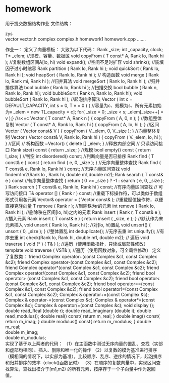 # homework
用于提交数据结构作业
文件结构：
   
   zys  
         vector
                  vector.h
         complex
                  complex.h
         homework1
                  homework.cpp
         .......
        
作业一：
定义了向量模板：
大致为以下代码：
   Rank _size; int _capacity, clock;  T* _elem; //规模、容量、数据区
   void copyFrom ( T const* A, Rank lo, Rank hi ); //复制数组区间A[lo, hi)
   void expand(); //空间不足时扩容
   void shrink(); //装填因子过小时缩容 
   Rank partition ( Rank lo, Rank hi );
   void quickSort ( Rank lo, Rank hi );
   void heapSort ( Rank lo, Rank hi );
   // 构造函数
   void merge ( Rank lo, Rank mi, Rank hi ); //归并算法
   void mergeSort ( Rank lo, Rank hi ); //归并排序算法 
   bool bubble ( Rank lo, Rank hi ); //扫描交换
   bool bubble ( Rank n, Rank lo, Rank hi);
   void bubbleSort ( Rank n, Rank lo, Rank hi);
   void bubbleSort ( Rank lo, Rank hi ); //起泡排序算法
   Vector ( int c = DEFAULT_CAPACITY, int s = 0, T v = 0 ) {
   //容量为c、规模为s、所有元素初始为v 
   _elem = new T[_capacity = c]; 
   for( _size = 0; _size < s; _elem[_size++] = v );} //s<=c
   Vector ( T const* A, Rank n ) 
  	    { copyFrom ( A, 0, n ); } //数组整体复制
   Vector ( T const* A, Rank lo, Rank hi )
    	{ copyFrom ( A, lo, hi ); } //区间
   Vector ( Vector<T> const& V )
    	{ copyFrom ( V._elem, 0, V._size ); } //向量整体复制
   Vector ( Vector<T> const& V, Rank lo, Rank hi )
   	    { copyFrom ( V._elem, lo, hi ); } //区间
   // 析构函数
   ~Vector() { delete [] _elem; } //释放内部空间
   // 只读访问接口
   Rank size() const { return _size; } //规模
   bool empty() const { return !_size; } //判空
   int disordered() const; //判断向量是否已排序
   Rank find ( T const& e ) const { return find ( e, 0, _size ); } //无序向量整体查找
   Rank find ( T const& e, Rank lo, Rank hi ) const; //无序向量区间查找
   void findem1m2(Rank lo , Rank hi, double m1,double m2);
   Rank search ( T const& e ) const //有序向量整体查找
   { return ( 0 >= _size ) ? -1 : search ( e, 0, _size ); }
   Rank search ( T const& e, Rank lo, Rank hi ) const; //有序向量区间查找
   // 可写访问接口
   T& operator [] ( Rank r ) const; //重载下标操作符，可以类似于数组形式引用各元素
   Vector<T>& operator = ( Vector<T> const& ); //重载赋值操作符，以便直接克隆向量
   T remove ( Rank r ); //删除秩为r的元素
   int remove ( Rank lo, Rank hi ); //删除秩在区间[lo, hi)之内的元素
   Rank insert ( Rank r, T const& e ); //插入元素
   Rank insert ( T const& e ) 
   { return insert ( _size, e ); } //默认作为末元素插入
   void unsort ( Rank lo, Rank hi ); //对[lo, hi)置乱
   void unsort()
    { unsort ( 0, _size ); } //整体置乱
   int deduplicate(); //无序去重
   int uniquify(); //有序去重
   int check(Rank lo, Rank hi, double m1, double m2);
   // 遍历
   void traverse ( void (* ) ( T& ) ); //遍历（使用函数指针，只读或局部性修改）
   template <typename VST> void traverse ( VST& ); //遍历（使用函数对象，可全局性修改）
定义了复数类： 
    friend Complex operator+(const Complex &c1, const Complex &c2);
    friend Complex operator-(const Complex &c1, const Complex &c2);
    friend Complex operator*(const Complex &c1, const Complex &c2);
    friend Complex operator/(const Complex &c1, const Complex &c2);
    friend bool operator> (const Complex &c1, const Complex &c2);
    friend bool operator< (const Complex &c1, const Complex &c2);
    friend bool operator==(const Complex &c1, const Complex &c2);
    friend bool operator!=(const Complex &c1, const Complex &c2);
    Complex & operator+=(const Complex &c);
    Complex & operator-=(const Complex &c);
    Complex & operator*=(const Complex &c);
    Complex & operator/=(const Complex &c);
    void display ();
    double read_Real (double r);
    double read_Imaginary (double i);
    double read_modulus();
    double real() const{ return m_real; }
    double imag() const{ return m_imag; }
    double modulus() const{ return m_modulus; } 
    double m_real;  
    double m_imag;  
    double m_modulus;  
 实现了基于以上两者的代码：
    （1）在主函数中测试无序向量的置乱、查找（实部和虚部均相同）、插入、删除和唯一化的操作
    （2）以复数的模为基准进行排序（模相同的情况下，以实部为基准），比较顺序、乱序、逆序的情况下，起泡排序和归并排序的效率（clock()函数记时）
    （3）在顺序的复数向量中，实现区间查找算法，查找出模介于[m1,m2) 的所有元素，按序存于一个子向量中作为返回值。
